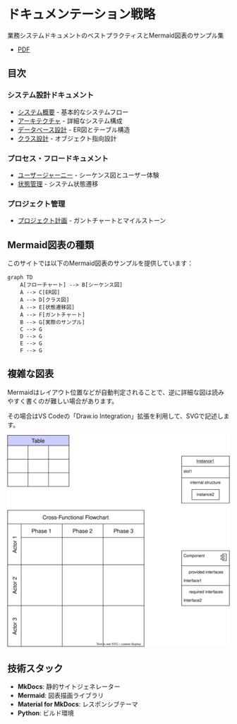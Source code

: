 # ドキュメンテーション戦略

業務システムドキュメントのベストプラクティスとMermaid図表のサンプル集

- [PDF](pdf/ドキュメンテーション戦略.pdf)

## 目次

### システム設計ドキュメント
- [システム概要](system-overview.md) - 基本的なシステムフロー
- [アーキテクチャ](architecture.md) - 詳細なシステム構成
- [データベース設計](database-design.md) - ER図とテーブル構造
- [クラス設計](class-design.md) - オブジェクト指向設計

### プロセス・フロードキュメント
- [ユーザージャーニー](user-journey.md) - シーケンス図とユーザー体験
- [状態管理](state-management.md) - システム状態遷移

### プロジェクト管理
- [プロジェクト計画](project-plan.md) - ガントチャートとマイルストーン

## Mermaid図表の種類

このサイトでは以下のMermaid図表のサンプルを提供しています：

```mermaid
graph TD
    A[フローチャート] --> B[シーケンス図]
    A --> C[ER図]
    A --> D[クラス図]
    A --> E[状態遷移図]
    A --> F[ガントチャート]
    B --> G[実際のサンプル]
    C --> G
    D --> G
    E --> G
    F --> G
```

## 複雑な図表

Mermaidはレイアウト位置などが自動判定されることで、逆に詳細な図は読みやすく書くのが難しい場合があります。

その場合はVS Codeの「Draw.io Integration」拡張を利用して、SVGで記述します。

![SVG](detailed-diagram.drawio.svg)

## 技術スタック

- **MkDocs**: 静的サイトジェネレーター
- **Mermaid**: 図表描画ライブラリ
- **Material for MkDocs**: レスポンシブテーマ
- **Python**: ビルド環境